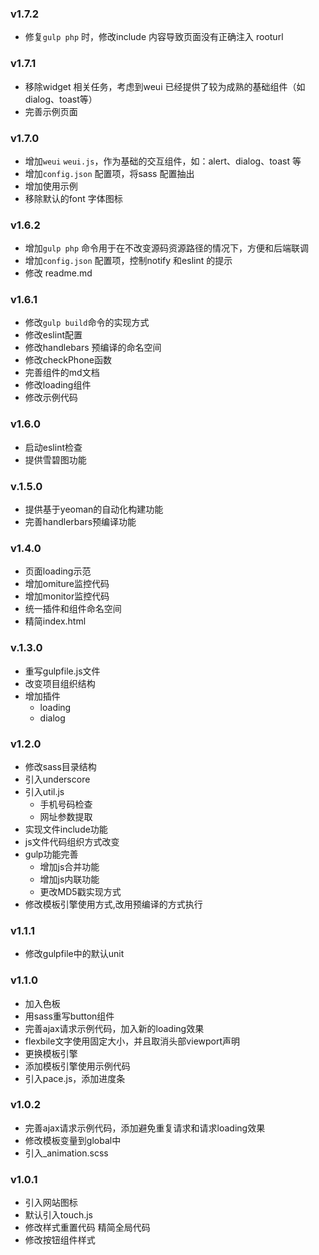 ### v1.7.2
- 修复`gulp php` 时，修改include 内容导致页面没有正确注入 rooturl 

### v1.7.1
- 移除widget 相关任务，考虑到weui 已经提供了较为成熟的基础组件（如dialog、toast等） 
- 完善示例页面

### v1.7.0
- 增加`weui` `weui.js`，作为基础的交互组件，如：alert、dialog、toast 等
- 增加`config.json` 配置项，将sass 配置抽出
- 增加使用示例
- 移除默认的font 字体图标

### v1.6.2
- 增加`gulp php` 命令用于在不改变源码资源路径的情况下，方便和后端联调
- 增加`config.json` 配置项，控制notify 和eslint 的提示
- 修改 readme.md

### v1.6.1
- 修改`gulp build`命令的实现方式
- 修改eslint配置
- 修改handlebars 预编译的命名空间
- 修改checkPhone函数
- 完善组件的md文档
- 修改loading组件
- 修改示例代码

### v1.6.0
- 启动eslint检查
- 提供雪碧图功能

### v.1.5.0
- 提供基于yeoman的自动化构建功能
- 完善handlerbars预编译功能

### v1.4.0
- 页面loading示范
- 增加omiture监控代码
- 增加monitor监控代码
- 统一插件和组件命名空间
- 精简index.html

### v.1.3.0
- 重写gulpfile.js文件
- 改变项目组织结构
- 增加插件
	- loading
	- dialog

### v1.2.0
- 修改sass目录结构
- 引入underscore
- 引入util.js
	- 手机号码检查
	- 网址参数提取
- 实现文件include功能
- js文件代码组织方式改变
- gulp功能完善
	- 增加js合并功能
	- 增加js内联功能
	- 更改MD5戳实现方式
- 修改模板引擎使用方式,改用预编译的方式执行

### v1.1.1
- 修改gulpfile中的默认unit

### v1.1.0
- 加入色板
- 用sass重写button组件
- 完善ajax请求示例代码，加入新的loading效果
- flexbile文字使用固定大小，并且取消头部viewport声明
- 更换模板引擎
- 添加模板引擎使用示例代码
- 引入pace.js，添加进度条

### v1.0.2
- 完善ajax请求示例代码，添加避免重复请求和请求loading效果
- 修改模板变量到global中
- 引入_animation.scss

### v1.0.1
- 引入网站图标
- 默认引入touch.js
- 修改样式重置代码 精简全局代码
- 修改按钮组件样式
